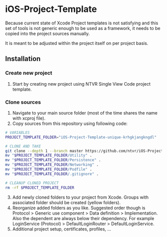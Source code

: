 # iOS-Project-Template
Because current state of Xcode Project templates is not satisfying and this set of tools is not generic enough to be used as a framework, it needs to be copied into the project sources manually. 

It is meant to be adjusted within the project itself on per project basis.

## Installation
### Create new project
1. Start by creating new project using NTVR Single View Code project template.

### Clone sources
1. Navigate to your main source folder (most of the time shares the name with xcproj file).
2. Copy sources from this repository using following code:

```bash
# VARIABLES
PROJECT_TEMPLATE_FOLDER="iOS-Project-Template-unique-krhgkjangkngdl"

# CLONE AND TAKE
git clone --depth 1 --branch master https://github.com/ntvr/iOS-Project-Template.git $PROJECT_TEMPLATE_FOLDER
mv "$PROJECT_TEMPLATE_FOLDER/Utility" .
mv "$PROJECT_TEMPLATE_FOLDER/Persistence" .
mv "$PROJECT_TEMPLATE_FOLDER/Networking" .
mv "$PROJECT_TEMPLATE_FOLDER/Podfile" .
mv "$PROJECT_TEMPLATE_FOLDER/.gitignore" .

# CLEANUP CLONED PROJECT
rm -rf $PROJECT_TEMPLATE_FOLDER
```

3. Add newly cloned folders to your project from Xcode. Groups with associated folder should be created (yellow folders).
4. Reorganize added folders as you like. Suggested order though is Protocol > Generic use component > Data definition > Implementation. Also the dependent are always below  their dependency. For example LoginService (Protocol) > DefaultLoginRouter > DefaultLoginService.
5. Additional project setup, certificates, profiles, ...

